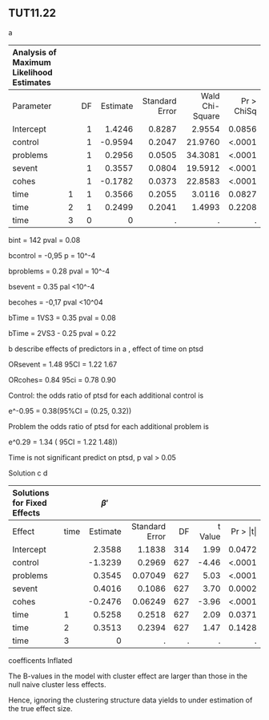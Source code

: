 ## TUT11.22

a

| Analysis of Maximum Likelihood Estimates |      |      |          |                |                 |            |
| :--------------------------------------- | :--- | ---: | -------: | -------------: | --------------: | ---------: |
| Parameter                                |      |   DF | Estimate | Standard Error | Wald Chi-Square | Pr > ChiSq |
| Intercept                                |      |    1 |   1.4246 |         0.8287 |          2.9554 |     0.0856 |
| control                                  |      |    1 |  -0.9594 |         0.2047 |         21.9760 |     <.0001 |
| problems                                 |      |    1 |   0.2956 |         0.0505 |         34.3081 |     <.0001 |
| sevent                                   |      |    1 |   0.3557 |         0.0804 |         19.5912 |     <.0001 |
| cohes                                    |      |    1 |  -0.1782 |         0.0373 |         22.8583 |     <.0001 |
| time                                     | 1    |    1 |   0.3566 |         0.2055 |          3.0116 |     0.0827 |
| time                                     | 2    |    1 |   0.2499 |         0.2041 |          1.4993 |     0.2208 |
| time                                     | 3    |    0 |        0 |              . |               . |          . |

bint = 142 pval = 0.08

bcontrol = -0,95 p = 10^-4

bproblems = 0.28 pval = 10^-4

bsevent = 0.35 pal <10^-4



becohes = -0,17 pval <10^04

bTime = 1VS3 = 0.35 pval = 0.08

bTime = 2VS3 - 0.25 pval = 0.22



b describe effects of predictors in a , effect of time on ptsd

ORsevent = 1.48 95CI = 1.22 1.67

ORcohes= 0.84 95ci = 0.78 0.90



Control: the odds ratio of ptsd for each additional control is 

e^-0.95 = 0.38(95%CI = (0.25, 0.32))

Problem the odds ratio of ptsd for each additional problem is 

e^0.29 = 1.34 ( 95CI = 1.22 1.48))



Time is not significant predict on ptsd, p val > 0.05



Solution c d 

| Solutions for Fixed Effects |      | $$\beta'$$ |                |      |         |            |
| :-------------------------- | :--- | ---------: | -------------: | ---: | ------: | ---------: |
| Effect                      | time |   Estimate | Standard Error |   DF | t Value | Pr > \|t\| |
| Intercept                   |      |     2.3588 |         1.1838 |  314 |    1.99 |     0.0472 |
| control                     |      |    -1.3239 |         0.2969 |  627 |   -4.46 |     <.0001 |
| problems                    |      |     0.3545 |        0.07049 |  627 |    5.03 |     <.0001 |
| sevent                      |      |     0.4016 |         0.1086 |  627 |    3.70 |     0.0002 |
| cohes                       |      |    -0.2476 |        0.06249 |  627 |   -3.96 |     <.0001 |
| time                        | 1    |     0.5258 |         0.2518 |  627 |    2.09 |     0.0371 |
| time                        | 2    |     0.3513 |         0.2394 |  627 |    1.47 |     0.1428 |
| time                        | 3    |          0 |              . |    . |       . |          . |



coefficents Inflated

The B-values in the model with cluster effect are larger than those in the null naive cluster less effects.

Hence, ignoring the clustering structure data yields to under estimation of the true effect size.